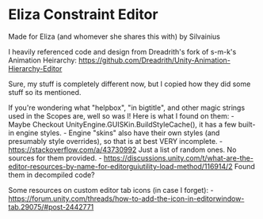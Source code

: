 # Eliza Constraint Editor

Made for Eliza (and whomever she shares this with) by Silvainius

I heavily referenced code and design from Dreadrith's fork of s-m-k's Animation Heirarchy:
https://github.com/Dreadrith/Unity-Animation-Hierarchy-Editor

Sure, my stuff is completely different now, but I copied how they did some stuff so its mentioned.

If you're wondering what "helpbox", "in bigtitle", and other magic strings used in the Scopes are, well so was I! Here is what I found on them:
    - Maybe Checkout UnityEngine.GUISKin.BuildStyleCache(), it has a few built-in engine styles.
        - Engine "skins" also have their own styles (and presumably style overrides), so that is at best VERY incomplete.
    - https://stackoverflow.com/a/43730992 Just a list of random ones. No sources for them provided.
    - https://discussions.unity.com/t/what-are-the-editor-resources-by-name-for-editorguiutility-load-method/116914/2 Found them in decompiled code?

Some resources on custom editor tab icons (in case I forget):
    - https://forum.unity.com/threads/how-to-add-the-icon-in-editorwindow-tab.29075/#post-2442771